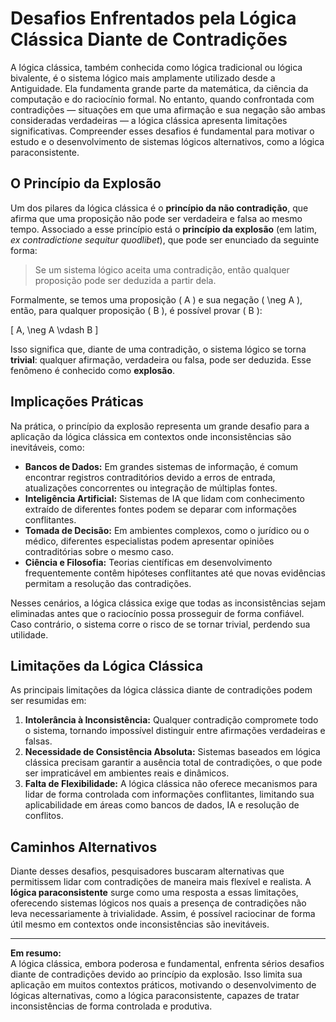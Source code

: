 # Desafios Enfrentados pela Lógica Clássica Diante de Contradições

A lógica clássica, também conhecida como lógica tradicional ou lógica bivalente, é o sistema lógico mais amplamente utilizado desde a Antiguidade. Ela fundamenta grande parte da matemática, da ciência da computação e do raciocínio formal. No entanto, quando confrontada com contradições — situações em que uma afirmação e sua negação são ambas consideradas verdadeiras — a lógica clássica apresenta limitações significativas. Compreender esses desafios é fundamental para motivar o estudo e o desenvolvimento de sistemas lógicos alternativos, como a lógica paraconsistente.

## O Princípio da Explosão

Um dos pilares da lógica clássica é o **princípio da não contradição**, que afirma que uma proposição não pode ser verdadeira e falsa ao mesmo tempo. Associado a esse princípio está o **princípio da explosão** (em latim, *ex contradictione sequitur quodlibet*), que pode ser enunciado da seguinte forma:

> Se um sistema lógico aceita uma contradição, então qualquer proposição pode ser deduzida a partir dela.

Formalmente, se temos uma proposição \( A \) e sua negação \( \neg A \), então, para qualquer proposição \( B \), é possível provar \( B \):

\[
A, \neg A \vdash B
\]

Isso significa que, diante de uma contradição, o sistema lógico se torna **trivial**: qualquer afirmação, verdadeira ou falsa, pode ser deduzida. Esse fenômeno é conhecido como **explosão**.

## Implicações Práticas

Na prática, o princípio da explosão representa um grande desafio para a aplicação da lógica clássica em contextos onde inconsistências são inevitáveis, como:

- **Bancos de Dados:** Em grandes sistemas de informação, é comum encontrar registros contraditórios devido a erros de entrada, atualizações concorrentes ou integração de múltiplas fontes.
- **Inteligência Artificial:** Sistemas de IA que lidam com conhecimento extraído de diferentes fontes podem se deparar com informações conflitantes.
- **Tomada de Decisão:** Em ambientes complexos, como o jurídico ou o médico, diferentes especialistas podem apresentar opiniões contraditórias sobre o mesmo caso.
- **Ciência e Filosofia:** Teorias científicas em desenvolvimento frequentemente contêm hipóteses conflitantes até que novas evidências permitam a resolução das contradições.

Nesses cenários, a lógica clássica exige que todas as inconsistências sejam eliminadas antes que o raciocínio possa prosseguir de forma confiável. Caso contrário, o sistema corre o risco de se tornar trivial, perdendo sua utilidade.

## Limitações da Lógica Clássica

As principais limitações da lógica clássica diante de contradições podem ser resumidas em:

1. **Intolerância à Inconsistência:** Qualquer contradição compromete todo o sistema, tornando impossível distinguir entre afirmações verdadeiras e falsas.
2. **Necessidade de Consistência Absoluta:** Sistemas baseados em lógica clássica precisam garantir a ausência total de contradições, o que pode ser impraticável em ambientes reais e dinâmicos.
3. **Falta de Flexibilidade:** A lógica clássica não oferece mecanismos para lidar de forma controlada com informações conflitantes, limitando sua aplicabilidade em áreas como bancos de dados, IA e resolução de conflitos.

## Caminhos Alternativos

Diante desses desafios, pesquisadores buscaram alternativas que permitissem lidar com contradições de maneira mais flexível e realista. A **lógica paraconsistente** surge como uma resposta a essas limitações, oferecendo sistemas lógicos nos quais a presença de contradições não leva necessariamente à trivialidade. Assim, é possível raciocinar de forma útil mesmo em contextos onde inconsistências são inevitáveis.

---

**Em resumo:**  
A lógica clássica, embora poderosa e fundamental, enfrenta sérios desafios diante de contradições devido ao princípio da explosão. Isso limita sua aplicação em muitos contextos práticos, motivando o desenvolvimento de lógicas alternativas, como a lógica paraconsistente, capazes de tratar inconsistências de forma controlada e produtiva.